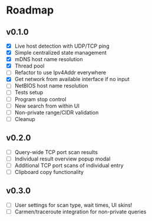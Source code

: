 Roadmap
===

## v0.1.0
- [x] Live host detection with UDP/TCP ping
- [x] Simple centralized state management
- [x] mDNS host name resolution
- [x] Thread pool
- [ ] Refactor to use Ipv4Addr everywhere
- [x] Get network from available interface if no input
- [ ] NetBIOS host name resolution
- [ ] Tests setup
- [ ] Program stop control
- [ ] New search from within UI
- [ ] Non-private range/CIDR validation
- [ ] Cleanup

## v0.2.0
- [ ] Query-wide TCP port scan results
- [ ] Individual result overview popup modal
- [ ] Additional TCP port scans of individual entry
- [ ] Clipboard copy functionality

## v0.3.0
- [ ] User settings for scan type, wait times, UI skins!
- [ ] Carmen/traceroute integration for non-private queries
